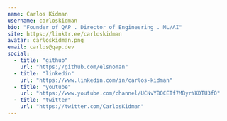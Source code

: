 ```yaml
---
name: Carlos Kidman
username: carloskidman
bio: "Founder of QAP . Director of Engineering . ML/AI"
site: https://linktr.ee/carloskidman
avatar: carloskidman.png
email: carlos@qap.dev
social:
  - title: "github"
    url: "https://github.com/elsnoman"
  - title: "linkedin"
    url: "https://www.linkedin.com/in/carlos-kidman"
  - title: "youtube"
    url: "https://www.youtube.com/channel/UCNvYBOCETf7MByrYKDTU3fQ"
  - title: "twitter"
    url: "https://twitter.com/CarlosKidman"
---
```


